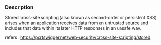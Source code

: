 ### Description

Stored cross-site scripting (also known as second-order or persistent XSS) arises when an application receives data from an untrusted source and includes that data within its later HTTP responses in an unsafe way.

refers : https://portswigger.net/web-security/cross-site-scripting/stored